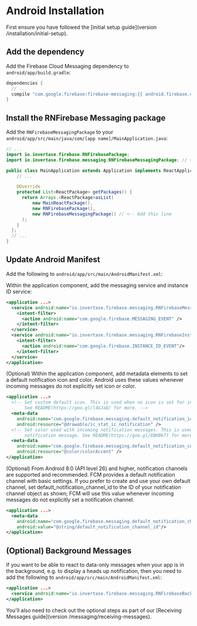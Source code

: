 # Android Installation

First ensure you have followed the [initial setup guide](version /installation/initial-setup).

## Add the dependency

Add the Firebase Cloud Messaging dependency to `android/app/build.gradle`:

```groovy
dependencies {
  // ...
  compile "com.google.firebase:firebase-messaging:{{ android.firebase.version }}"
}
```

## Install the RNFirebase Messaging package

Add the `RNFirebaseMessagingPackage` to your `android/app/src/main/java/com/[app name]/MainApplication.java`:

```java
// ...
import io.invertase.firebase.RNFirebasePackage;
import io.invertase.firebase.messaging.RNFirebaseMessagingPackage; // <-- Add this line

public class MainApplication extends Application implements ReactApplication {
    // ...

    @Override
    protected List<ReactPackage> getPackages() {
      return Arrays.<ReactPackage>asList(
          new MainReactPackage(),
          new RNFirebasePackage(),
          new RNFirebaseMessagingPackage() // <-- Add this line
      );
    }
  };
  // ...
}
```

## Update Android Manifest

Add the following to `android/app/src/main/AndroidManifest.xml`:

Within the application component, add the messaging service and instance ID service:
```xml
<application ...>
  <service android:name="io.invertase.firebase.messaging.RNFirebaseMessagingService">
    <intent-filter>
      <action android:name="com.google.firebase.MESSAGING_EVENT" />
    </intent-filter>
  </service>
  <service android:name="io.invertase.firebase.messaging.RNFirebaseInstanceIdService">
    <intent-filter>
      <action android:name="com.google.firebase.INSTANCE_ID_EVENT"/>
    </intent-filter>
  </service>
</application>
```

(Optional) Within the application component, add metadata elements to set a default notification icon and color. Android uses these values whenever incoming messages do not explicitly set icon or color.

```xml
<application ...>
  <!-- Set custom default icon. This is used when no icon is set for incoming notification messages.
       See README(https://goo.gl/l4GJaQ) for more. -->
  <meta-data
    android:name="com.google.firebase.messaging.default_notification_icon"
    android:resource="@drawable/ic_stat_ic_notification" />
  <!-- Set color used with incoming notification messages. This is used when no color is set for the incoming
       notification message. See README(https://goo.gl/6BKBk7) for more. -->
  <meta-data
    android:name="com.google.firebase.messaging.default_notification_color"
    android:resource="@color/colorAccent" />
</application>
```

(Optional) From Android 8.0 (API level 26) and higher, notification channels are supported and recommended. FCM provides a default notification channel with basic settings. If you prefer to create and use your own default channel, set default_notification_channel_id to the ID of your notification channel object as shown; FCM will use this value whenever incoming messages do not explicitly set a notification channel.

```xml
<application ...>
  <meta-data
    android:name="com.google.firebase.messaging.default_notification_channel_id"
    android:value="@string/default_notification_channel_id"/>
</application>
```

## (Optional) Background Messages

If you want to be able to react to data-only messages when your app is in the background, e.g. to display a heads up notification, then you need to add the following to `android/app/src/main/AndroidManifest.xml`:

```xml
<application ...>
  <service android:name="io.invertase.firebase.messaging.RNFirebaseBackgroundMessagingService" />
</application>
``` 

You'll also need to check out the optional steps as part of our [Receiving Messages guide](version /messaging/receiving-messages).
